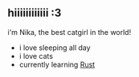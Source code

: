 ## hiiiiiiiiiiii :3

i'm Nika, the best catgirl in the world!

* i love sleeping all day
* i love cats
* currently learning [Rust](https://www.rust-lang.org/)
